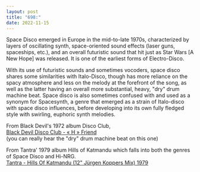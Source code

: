 ```yaml
---
layout: post
title: "698:"
date: 2022-11-15
---
```


Space Disco emerged in Europe in the mid-to-late 1970s, characterized by layers of oscillating synth, space-oriented sound effects (laser guns, spaceships, etc.), and an overall futuristic sound that hit just as Star Wars \[A New Hope\] was released. It is one of the earliest forms of Electro-Disco.

With its use of futuristic sounds and sometimes vocoders, space disco shares some similarities with Italo-Disco, though has more reliance on the spacy atmosphere and less on the melody at the forefront of the song, as well as the latter having an overall more substantial, heavy, "dry" drum machine beat. Space disco is also sometimes confused with and used as a synonym for Spacesynth, a genre that emerged as a strain of Italo-disco with space disco influences, before developing into its own fully fledged style with swirling, euphoric synth melodies.

From Black Devil's 1972 album Disco Club,  
[Black Devil Disco Club \- « H » Friend](https://youtu.be/BbVHOz6wIl4)  
(you can really hear the "dry" drum machine beat on this one)

From Tantra' 1979 album Hills of Katmandu which falls into both the genres of  Space Disco and Hi-NRG.  
[Tantra \- Hills Of Katmandu (12" Jürgen Koppers Mix) 1979](https://youtu.be/IyqkePY6FKY)
